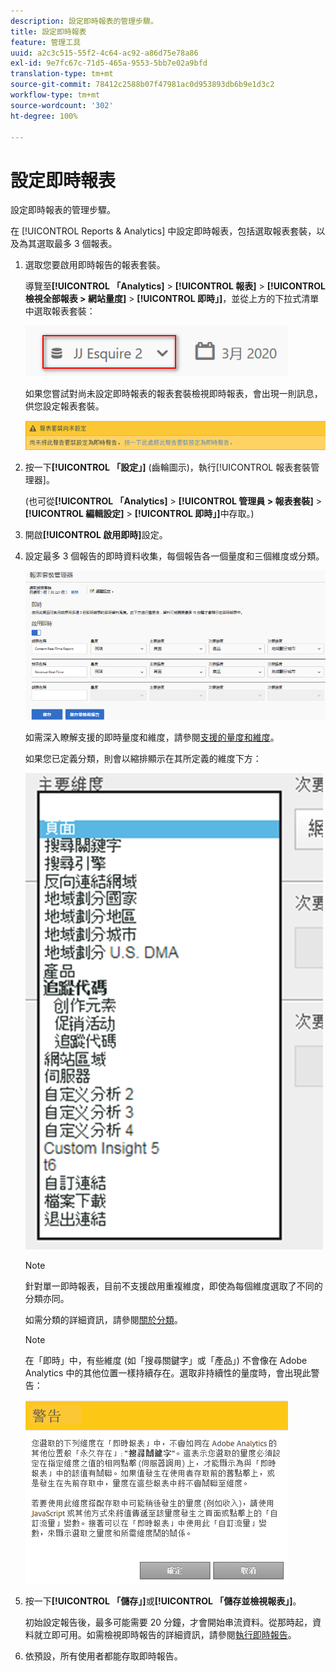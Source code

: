 ```yaml
---
description: 設定即時報表的管理步驟。
title: 設定即時報表
feature: 管理工具
uuid: a2c3c515-55f2-4c64-ac92-a86d75e78a86
exl-id: 9e7fc67c-71d5-465a-9553-5bb7e02a9bfd
translation-type: tm+mt
source-git-commit: 78412c2588b07f47981ac0d953893db6b9e1d3c2
workflow-type: tm+mt
source-wordcount: '302'
ht-degree: 100%

---
```


# 設定即時報表

設定即時報表的管理步驟。

在 [!UICONTROL Reports &amp; Analytics] 中設定即時報表，包括選取報表套裝，以及為其選取最多 3 個報表。

1. 選取您要啟用即時報告的報表套裝。

   導覽至&#x200B;**[!UICONTROL 「Analytics]** > **[!UICONTROL 報表]** > **[!UICONTROL 檢視全部報表 > 網站量度]** > **[!UICONTROL 即時」]**，並從上方的下拉式清單中選取報表套裝：

   ![](assets/report_suite_selector.png)

   如果您嘗試對尚未設定即時報表的報表套裝檢視即時報表，會出現一則訊息，供您設定報表套裝。

   ![](assets/rep_suite_not_set_up.png)

1. 按一下&#x200B;**[!UICONTROL 「設定」]** (齒輪圖示)，執行[!UICONTROL 報表套裝管理器]。

   (也可從&#x200B;**[!UICONTROL 「Analytics]** > **[!UICONTROL 管理員 > 報表套裝]** > **[!UICONTROL 編輯設定]** > **[!UICONTROL 即時」]**&#x200B;中存取。)

1. 開啟&#x200B;**[!UICONTROL 啟用即時]**&#x200B;設定。
1. 設定最多 3 個報告的即時資料收集，每個報告各一個量度和三個維度或分類。

   ![](assets/real_time_admin.png)

   如需深入瞭解支援的即時量度和維度，請參閱[支援的量度和維度](/help/components/c-real-time-reporting/realtime-metrics.md)。

   如果您已定義分類，則會以縮排顯示在其所定義的維度下方：

   ![](assets/classifications.png)

   >[!NOTE]
   >
   >針對單一即時報表，目前不支援啟用重複維度，即使為每個維度選取了不同的分類亦同。

   如需分類的詳細資訊，請參閱[關於分類](/help/components/classifications/c-classifications.md)。

   >[!NOTE]
   >
   >在「即時」中，有些維度 (如「搜尋關鍵字」或「產品」) 不會像在 Adobe Analytics 中的其他位置一樣持續存在。選取非持續性的量度時，會出現此警告：

   ![](assets/warning_dimensions.png)

1. 按一下&#x200B;**[!UICONTROL 「儲存」]**&#x200B;或&#x200B;**[!UICONTROL 「儲存並檢視報表」]**。

   初始設定報告後，最多可能需要 20 分鐘，才會開始串流資料。從那時起，資料就立即可用。如需檢視即時報告的詳細資訊，請參閱[執行即時報告](https://docs.adobe.com/content/help/zh-Hant/analytics/analyze/reports-analytics/t-running-report-types.html)。

1. 依預設，所有使用者都能存取即時報告。
